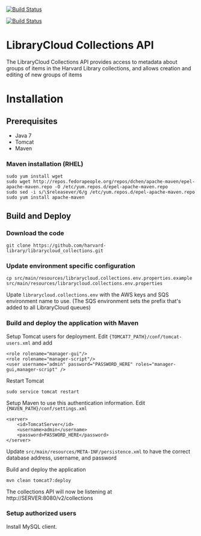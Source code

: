 [![Build Status](https://travis-ci.org/harvard-library/librarycloud_collections.png?branch=master)](https://travis-ci.org/harvard-library/librarycloud_collections)

[![Build Status](https://travis-ci.org/harvard-library/librarycloud_collections.png?branch=develop)](https://travis-ci.org/harvard-library/librarycloud_collections)

LibraryCloud Collections API
============================

The LibraryCloud Collections API provides access to metadata about groups of items in the Harvard Library collections, and allows creation and editing of new groups of items

# Installation

## Prerequisites

* Java 7
* Tomcat
* Maven

### Maven installation (RHEL)

    sudo yum install wget
    sudo wget http://repos.fedorapeople.org/repos/dchen/apache-maven/epel-apache-maven.repo -O /etc/yum.repos.d/epel-apache-maven.repo
    sudo sed -i s/\$releasever/6/g /etc/yum.repos.d/epel-apache-maven.repo
    sudo yum install apache-maven

## Build and Deploy

### Download the code

    git clone https://github.com/harvard-library/librarycloud_collections.git

### Update environment specific configuration

    cp src/main/resources/librarycloud.collections.env.properties.example src/main/resources/librarycloud.collections.env.properties

Upate  ```librarycloud.collections.env``` with the AWS keys and SQS environment name to use. (The SQS environment sets the prefix that's added to all LibraryCloud queues)

### Build and deploy the application with Maven

Setup Tomcat users for deployment. Edit ```{TOMCAT7_PATH}/conf/tomcat-users.xml``` and add

    <role rolename="manager-gui"/>
    <role rolename="manager-script"/>
    <user username="admin" password="PASSWORD_HERE" roles="manager-gui,manager-script" />

Restart Tomcat

    sudo service tomcat restart

Setup Maven to use this authentication information. Edit ```{MAVEN_PATH}/conf/settings.xml```

    <server>
        <id>TomcatServer</id>
        <username>admin</username>
        <password>PASSWORD_HERE</password>
    </server>

Update ```src/main/resources/META-INF/persistence.xml``` to have the correct database address, username, and password

Build and deploy the application

    mvn clean tomcat7:deploy

The collections API will now be listening at http://SERVER:8080/v2/collections

### Setup authorized users

Install MySQL client. 


